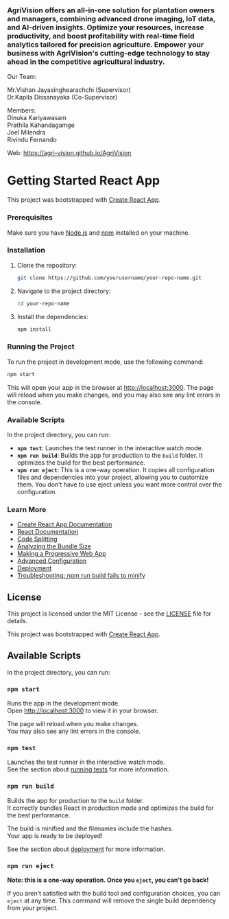### AgriVision offers an all-in-one solution for plantation owners and managers, combining advanced drone imaging, IoT data, and AI-driven insights. Optimize your resources, increase productivity, and boost profitability with real-time field analytics tailored for precision agriculture. Empower your business with AgriVision's cutting-edge technology to stay ahead in the competitive agricultural industry.

Our Team:

Mr.Vishan Jayasinghearachchi (Supervisor)\
Dr.Kapila Dissanayaka (Co-Supervisor)

Members:\
Dinuka Kariyawasam\
Prathila Kahandagamge\
Joel Milendra\
Rivindu Fernando

Web: https://agri-vision.github.io/AgriVision









# Getting Started React App

This project was bootstrapped with [Create React App](https://create-react-app.dev/).

### Prerequisites

Make sure you have [Node.js](https://nodejs.org/) and [npm](https://www.npmjs.com/) installed on your machine.

### Installation

1. Clone the repository:

   ```bash
   git clone https://github.com/yourusername/your-repo-name.git
   ```

2. Navigate to the project directory:

   ```bash
   cd your-repo-name
   ```

3. Install the dependencies:

   ```bash
   npm install
   ```

### Running the Project

To run the project in development mode, use the following command:

```bash
npm start
```

This will open your app in the browser at [http://localhost:3000](http://localhost:3000). The page will reload when you make changes, and you may also see any lint errors in the console.

### Available Scripts

In the project directory, you can run:

- **`npm test`**: Launches the test runner in the interactive watch mode.
- **`npm run build`**: Builds the app for production to the `build` folder. It optimizes the build for the best performance.
- **`npm run eject`**: This is a one-way operation. It copies all configuration files and dependencies into your project, allowing you to customize them. You don’t have to use eject unless you want more control over the configuration.

### Learn More

- [Create React App Documentation](https://create-react-app.dev/docs/getting-started/)
- [React Documentation](https://reactjs.org/docs/getting-started.html)
- [Code Splitting](https://facebook.github.io/create-react-app/docs/code-splitting)
- [Analyzing the Bundle Size](https://facebook.github.io/create-react-app/docs/analyzing-the-bundle-size)
- [Making a Progressive Web App](https://facebook.github.io/create-react-app/docs/making-a-progressive-web-app)
- [Advanced Configuration](https://facebook.github.io/create-react-app/docs/advanced-configuration)
- [Deployment](https://facebook.github.io/create-react-app/docs/deployment)
- [Troubleshooting: npm run build fails to minify](https://facebook.github.io/create-react-app/docs/troubleshooting#npm-run-build-fails-to-minify)



## License

This project is licensed under the MIT License - see the [LICENSE](LICENSE) file for details.






This project was bootstrapped with [Create React App](https://github.com/facebook/create-react-app).

## Available Scripts

In the project directory, you can run:

### `npm start`

Runs the app in the development mode.\
Open [http://localhost:3000](http://localhost:3000) to view it in your browser.

The page will reload when you make changes.\
You may also see any lint errors in the console.

### `npm test`

Launches the test runner in the interactive watch mode.\
See the section about [running tests](https://facebook.github.io/create-react-app/docs/running-tests) for more information.

### `npm run build`

Builds the app for production to the `build` folder.\
It correctly bundles React in production mode and optimizes the build for the best performance.

The build is minified and the filenames include the hashes.\
Your app is ready to be deployed!

See the section about [deployment](https://facebook.github.io/create-react-app/docs/deployment) for more information.

### `npm run eject`

**Note: this is a one-way operation. Once you `eject`, you can't go back!**

If you aren't satisfied with the build tool and configuration choices, you can `eject` at any time. This command will remove the single build dependency from your project.
